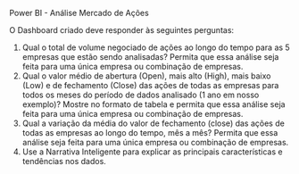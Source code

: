 Power BI - Análise Mercado de Ações

O Dashboard criado deve responder às seguintes perguntas:


1. Qual o total de volume negociado de ações ao longo do tempo para as 5 empresas que estão sendo analisadas? Permita que essa análise seja feita para uma única empresa ou combinação de empresas.
2. Qual o valor médio de abertura (Open), mais alto (High), mais baixo (Low) e de fechamento (Close) das ações de todas as empresas para todos os meses do período de dados analisado (1 ano em nosso exemplo)? Mostre no formato de tabela e permita que essa análise seja feita para uma única empresa ou combinação de empresas.
3. Qual a variação da média do valor de fechamento (close) das ações de todas as empresas ao longo do tempo, mês a mês? Permita que essa análise seja feita para uma única empresa ou combinação de empresas.
4. Use a Narrativa Inteligente para explicar as principais características e tendências nos dados.